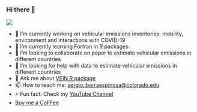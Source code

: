 ### Hi there 👋

<!--
**ibarraespinosa/ibarraespinosa** is a ✨ _special_ ✨ repository because its `README.md` (this file) appears on your GitHub profile.

-->

![](https://raw.githubusercontent.com/atmoschem/vein/master/man/figures/logo.png)

- 🔭 I’m currently working on vehicular emissions inventories, mobility, environment and interactions with COVID-19
- 🌱 I’m currently learning Fortran in R packages
- 👯 I’m looking to collaborate on paper to estimate vehicular emissions in different countries
- 🤔 I’m looking for help with data to estimate vehicular  emissions in different countries
- 💬 Ask me about [VEIN R package](https://github.com/atmoschem/vein)
- 📫 How to reach me: sergio.ibarraespinosa@colorado.edu
- ⚡ Fun fact: Check my [YouTube Channel](https://www.youtube.com/c/SergioIbarraEspinosa)
- [Buy me a CoFFee](https://www.buymeacoffee.com/ibarraespinosa)

